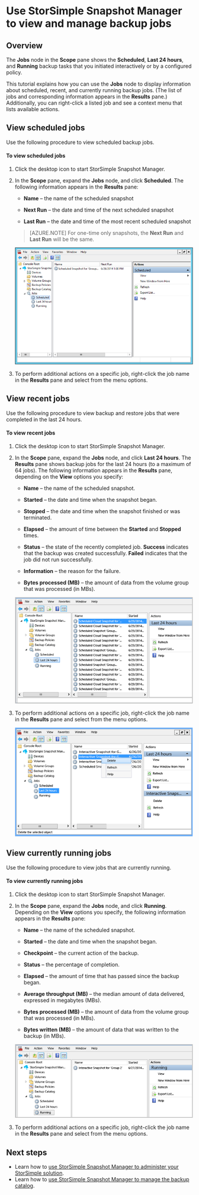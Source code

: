 <properties 
   pageTitle="StorSimple Snapshot Manager backup jobs | Microsoft Azure"
   description="Describes how to use the StorSimple Snapshot Manager MMC snap-in to view and manage scheduled, currently running, and completed backup jobs."
   services="storsimple"
   documentationCenter="NA"
   authors="SharS"
   manager="carolz"
   editor="" />
<tags 
   ms.service="storsimple"
   ms.devlang="NA"
   ms.topic="article"
   ms.tgt_pltfrm="NA"
   ms.workload="TBD"
   ms.date="09/15/2015"
   ms.author="v-sharos" />


# Use StorSimple Snapshot Manager to view and manage backup jobs

## Overview

The **Jobs** node in the **Scope** pane shows the **Scheduled**, **Last 24 hours**, and **Running** backup tasks that you initiated interactively or by a configured policy. 

This tutorial explains how you can use the **Jobs** node to display information about scheduled, recent, and currently running backup jobs. (The list of jobs and corresponding information appears in the **Results** pane.) Additionally, you can right-click a listed job and see a context menu that lists available actions.

## View scheduled jobs

Use the following procedure to view scheduled backup jobs.

#### To view scheduled jobs

1. Click the desktop icon to start StorSimple Snapshot Manager. 

2. In the **Scope** pane, expand the **Jobs** node, and click **Scheduled**. The following information appears in the **Results** pane:

    - **Name** – the name of the scheduled snapshot

    - **Next Run** – the date and time of the next scheduled snapshot

    - **Last Run** – the date and time of the most recent scheduled snapshot

    >[AZURE.NOTE] For one-time only snapshots, the **Next Run** and **Last Run** will be the same. 
 
    ![Scheduled backup jobs](./media/storsimple-snapshot-manager-manage-backup-jobs/HCS_SSM_Jobs_scheduled.png) 
 
3. To perform additional actions on a specific job, right-click the job name in the **Results** pane and select from the menu options.

## View recent jobs

Use the following procedure to view backup and restore jobs that were completed in the last 24 hours.

#### To view recent jobs

1. Click the desktop icon to start StorSimple Snapshot Manager.

2. In the **Scope** pane, expand the **Jobs** node, and click **Last 24 hours**. The **Results** pane shows backup jobs for the last 24 hours (to a maximum of 64 jobs). The following information appears in the **Results** pane, depending on the **View** options you specify:

    - **Name** – the name of the scheduled snapshot.
 
    - **Started** – the date and time when the snapshot began.

    - **Stopped** – the date and time when the snapshot finished or was terminated.

    - **Elapsed** – the amount of time between the **Started** and **Stopped** times.

    - **Status** – the state of the recently completed job. **Success** indicates that the backup was created successfully. **Failed** indicates that the job did not run successfully.

    - **Information** – the reason for the failure.

    - **Bytes processed (MB)** – the amount of data from the volume group that was processed (in MBs). 

    ![Jobs that ran in the last 24 hours](./media/storsimple-snapshot-manager-manage-backup-jobs/HCS_SSM_Jobs_Last_24_hours.png) 

3. To perform additional actions on a specific job, right-click the job name in the **Results** pane and select from the menu options.

    ![Delete a job](./media/storsimple-snapshot-manager-manage-backup-catalog/HCS_SSM_Delete_backup.png) 
     
## View currently running jobs

Use the following procedure to view jobs that are currently running.

#### To view currently running jobs

1. Click the desktop icon to start StorSimple Snapshot Manager.

2. In the **Scope** pane, expand the **Jobs** node, and click **Running**. Depending on the **View** options you specify, the following information appears in the **Results** pane: 

    - **Name** – the name of the scheduled snapshot.

    - **Started** – the date and time when the snapshot began.

    - **Checkpoint** – the current action of the backup.

    - **Status** – the percentage of completion.
    
    - **Elapsed** – the amount of time that has passed since the backup began. 

    - **Average throughput (MB)** – the median amount of data delivered, expressed in megabytes (MBs).

    - **Bytes processed (MB)** – the amount of data from the volume group that was processed (in MBs).

    - **Bytes written (MB)** – the amount of data that was written to the backup (in MBs).

    ![Jobs currently running](./media/storsimple-snapshot-manager-manage-backup-jobs/HCS_SSM_Jobs_running.png)

3. To perform additional actions on a specific job, right-click the job name in the **Results** pane and select from the menu options.

## Next steps

- Learn how to [use StorSimple Snapshot Manager to administer your StorSimple solution](storsimple-snapshot-manager-admin.md).
- Learn how to [use StorSimple Snapshot Manager to manage the backup catalog](storsimple-snapshot-manager-manage-backup-catalog.md).















            


 



